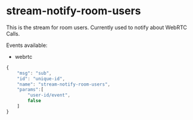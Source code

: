 # stream-notify-room-users

This is the stream for room users. Currently used to notify about WebRTC Calls.

Events available:

* webrtc

```javascript
{
    "msg": "sub",
    "id": "unique-id",
    "name": "stream-notify-room-users",
    "params":[
        "user-id/event",
        false
    ]
}
```

